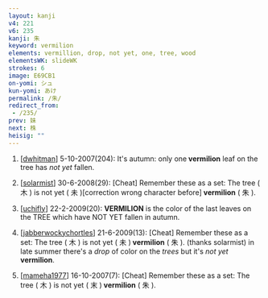 ```yaml
---
layout: kanji
v4: 221
v6: 235
kanji: 朱
keyword: vermilion
elements: vermillion, drop, not yet, one, tree, wood
elementsWK: slideWK
strokes: 6
image: E69CB1
on-yomi: シュ
kun-yomi: あけ
permalink: /朱/
redirect_from:
 - /235/
prev: 妹
next: 株
heisig: ""
---
```


1) [<a href="http://kanji.koohii.com/profile/dwhitman">dwhitman</a>] 5-10-2007(204): It&#039;s autumn: only one<strong> vermilion</strong> leaf on the tree has <em>not yet</em> fallen.

2) [<a href="http://kanji.koohii.com/profile/solarmist">solarmist</a>] 30-6-2008(29): [Cheat] Remember these as a set: The tree ( 木 ) is not yet ( 未 )[correction wrong character before]<strong> vermilion</strong> ( 朱 ).

3) [<a href="http://kanji.koohii.com/profile/uchifly">uchifly</a>] 22-2-2009(20): <strong>VERMILION</strong> is the color of the last leaves on the TREE which have NOT YET fallen in autumn.

4) [<a href="http://kanji.koohii.com/profile/jabberwockychortles">jabberwockychortles</a>] 21-6-2009(13): [Cheat] Remember these as a set: The tree ( 木 ) is not yet ( 未 )<strong> vermilion</strong> ( 朱 ). (thanks solarmist) in late summer there&#039;s a <em>drop</em> of color on the <em>trees</em> but it&#039;s <em>not yet</em><strong> vermilion</strong>.

5) [<a href="http://kanji.koohii.com/profile/mameha1977">mameha1977</a>] 16-10-2007(7): [Cheat] Remember these as a set: The tree ( 木 ) is not yet ( 末 )<strong> vermilion</strong> ( 朱 ).

